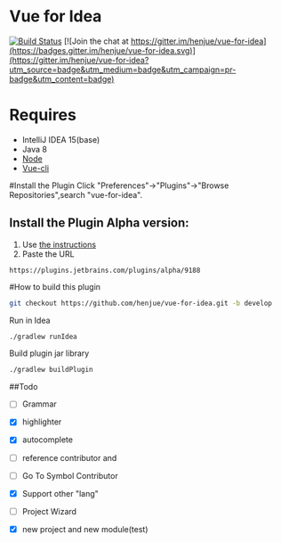 # Vue for Idea

[![Build Status](https://travis-ci.org/henjue/vue-for-idea.svg?branch=develop)](https://travis-ci.org/henjue/vue-for-idea)
[![Join the chat at https://gitter.im/henjue/vue-for-idea](https://badges.gitter.im/henjue/vue-for-idea.svg)](https://gitter.im/henjue/vue-for-idea?utm_source=badge&utm_medium=badge&utm_campaign=pr-badge&utm_content=badge)

# Requires
* IntelliJ IDEA 15(base) 
* Java 8 
* [Node](https://nodejs.org)
* [Vue-cli](https://github.com/vuejs/vue-cli)

#Install the Plugin
 Click "Preferences"->"Plugins"->"Browse Repositories",search "vue-for-idea".
## Install the Plugin Alpha version:
1. Use [the instructions](https://www.jetbrains.com/help/idea/2016.1/managing-enterprise-plugin-repositories.html?origin=old_help)
2. Paste the URL 
```
https://plugins.jetbrains.com/plugins/alpha/9188
```

#How to build this plugin 
```bash
git checkout https://github.com/henjue/vue-for-idea.git -b develop
```
Run in Idea
```bash
./gradlew runIdea 
```
Build plugin jar library
```bash
./gradlew buildPlugin
```
##Todo
- [ ] Grammar
 - [x] highlighter
 - [x] autocomplete
 - [ ] reference contributor and 
 - [ ] Go To Symbol Contributor
 - [x] Support other "lang"
- [ ] Project Wizard
 - [x] new project and new module(test)

